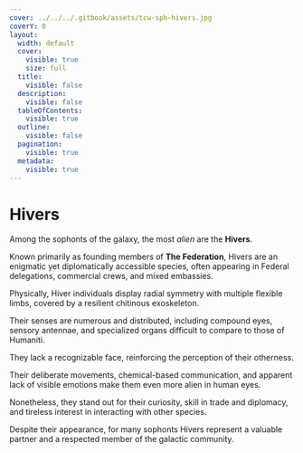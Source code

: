 ```yaml
---
cover: ../../../.gitbook/assets/tcw-sph-hivers.jpg
coverY: 0
layout:
  width: default
  cover:
    visible: true
    size: full
  title:
    visible: false
  description:
    visible: false
  tableOfContents:
    visible: true
  outline:
    visible: false
  pagination:
    visible: true
  metadata:
    visible: true
---
```


# Hivers

Among the sophonts of the galaxy, the most _alien_ are the **Hivers**.

Known primarily as founding members of **The Federation**, Hivers are an enigmatic yet diplomatically accessible species, often appearing in Federal delegations, commercial crews, and mixed embassies.

Physically, Hiver individuals display radial symmetry with multiple flexible limbs, covered by a resilient chitinous exoskeleton.

Their senses are numerous and distributed, including compound eyes, sensory antennae, and specialized organs difficult to compare to those of Humaniti.

They lack a recognizable face, reinforcing the perception of their otherness.

Their deliberate movements, chemical-based communication, and apparent lack of visible emotions make them even more alien in human eyes.

Nonetheless, they stand out for their curiosity, skill in trade and diplomacy, and tireless interest in interacting with other species.

Despite their appearance, for many sophonts Hivers represent a valuable partner and a respected member of the galactic community.
